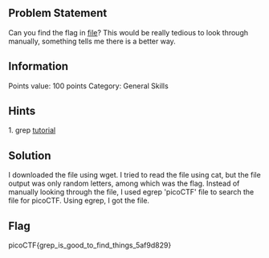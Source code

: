 <h2> Problem Statement </h2>
Can you find the flag in <a href = 'https://jupiter.challenges.picoctf.org/static/515f19f3612bfd97cd3f0c0ba32bd864/file'>file</a>? This would be really tedious to look through manually, something tells me there is a better way.
<h2> Information </h2>
Points value: 100 points
Category: General Skills
<h2> Hints </h2>
1. grep <a href = 'https://ryanstutorials.net/linuxtutorial/grep.php'>tutorial</a>
<h2> Solution </h2>
I downloaded the file using wget. I tried to read the file using cat, but the file output was only random letters, among which was the flag. 
Instead of manually looking through the file, I used egrep 'picoCTF' file to search the file for picoCTF. Using egrep, I got the file.
<h2> Flag </h2>
picoCTF{grep_is_good_to_find_things_5af9d829}